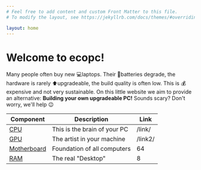 ```yaml
---
# Feel free to add content and custom Front Matter to this file.
# To modify the layout, see https://jekyllrb.com/docs/themes/#overriding-theme-defaults

layout: home
---
```


# Welcome to ecopc!

Many people often buy new 💻laptops. Their 🔋batteries degrade, the hardware is rarely ⬆upgradeable, the build quality is often low. This is 💰expensive and not very sustainable. On this little website we aim to provide an alternative: **Building your own upgradeable PC!** Sounds scary? Don't worry, we'll help 😉

| Component                | Description                  | Link    |
|--------------------------|------------------------------|---------|
| [CPU](pages/cpu)         | This is the brain of your PC | /link/  |
| [GPU](pages/gpu)         | The artist in your machine   | /link2/ |
| [Motherboard](pages/mb)  | Foundation of all computers  | 64      |
| [RAM](pages/ram)         | The real "Desktop"           | 8       |